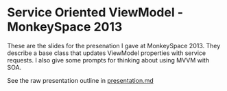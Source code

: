 # Service Oriented ViewModel - MonkeySpace 2013

These are the slides for the presenation I gave at MonkeySpace 2013. 
They describe a base class that updates ViewModel properties with service requests.
I also give some prompts for thinking about using MVVM with SOA.

See the raw presentation outline in [presentation.md]()

